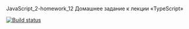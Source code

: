 JavaScript_2-homework_12 Домашнее задание к лекции «TypeScript»

[![Build status](https://ci.appveyor.com/api/projects/status/colebnor7wobjvn6?svg=true)](https://ci.appveyor.com/project/AleksandrPetrov89/javascript-2-homework-12)